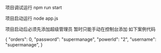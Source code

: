 
项目调试运行 npm run start

项目启动运行 node app.js

项目启动后必须先添加超级管理员 暂时只能手动在控制台添加  如下案例代码

{
    "orders": 0,
    "password": "supermanage",
    "powerId": "2",
    "username": "supermanage",
}